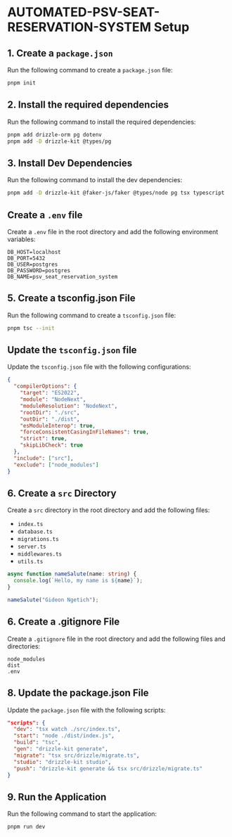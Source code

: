 # AUTOMATED-PSV-SEAT-RESERVATION-SYSTEM Setup

## 1. Create a `package.json`
Run the following command to create a `package.json` file:
```bash
pnpm init
```
## 2. Install the required dependencies
Run the following command to install the required dependencies:
```bash
pnpm add drizzle-orm pg dotenv
pnpm add -D drizzle-kit @types/pg
```
## 3. Install Dev Dependencies
Run the following command to install the dev dependencies:
```bash
pnpm add -D drizzle-kit @faker-js/faker @types/node pg tsx typescript
```
## Create a `.env` file
Create a `.env` file in the root directory and add the following environment variables:
```env
DB_HOST=localhost
DB_PORT=5432
DB_USER=postgres
DB_PASSWORD=postgres
DB_NAME=psv_seat_reservation_system
```
## 5. Create a tsconfig.json File
Run the following command to create a `tsconfig.json` file:
```bash
pnpm tsc --init
```

## Update the `tsconfig.json` file
Update the `tsconfig.json` file with the following configurations:
```json
{
  "compilerOptions": {
    "target": "ES2022",
    "module": "NodeNext",
    "moduleResolution": "NodeNext",
    "rootDir": "./src",
    "outDir": "./dist",
    "esModuleInterop": true,
    "forceConsistentCasingInFileNames": true,
    "strict": true,
    "skipLibCheck": true
  },
  "include": ["src"],
  "exclude": ["node_modules"]
}
```
## 6. Create a `src` Directory
Create a `src` directory in the root directory and add the following files:
- `index.ts`
- `database.ts`
- `migrations.ts`
- `server.ts`
- `middlewares.ts`
- `utils.ts`

```typescript
async function nameSalute(name: string) {
  console.log(`Hello, my name is ${name}`);
}

nameSalute("Gideon Ngetich");
```


## 6. Create a .gitignore File
Create a `.gitignore` file in the root directory and add the following files and directories:
```gitignore
node_modules
dist
.env
```
## 8. Update the package.json File
Update the `package.json` file with the following scripts:
```json
"scripts": {
  "dev": "tsx watch ./src/index.ts",
  "start": "node ./dist/index.js",
  "build": "tsc",
  "gen": "drizzle-kit generate",
  "migrate": "tsx src/drizzle/migrate.ts",
  "studio": "drizzle-kit studio",
  "push": "drizzle-kit generate && tsx src/drizzle/migrate.ts"
}
```
## 9. Run the Application
Run the following command to start the application:
```bash
pnpm run dev
```